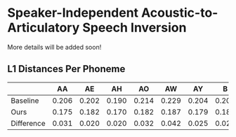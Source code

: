 # Speaker-Independent Acoustic-to-Articulatory Speech Inversion

More details will be added soon!

## L1 Distances Per Phoneme

| | AA | AE | AH | AO | AW | AY | B  | CH | D  | DH | EH | ER | EY | F  | G  | HH | IH | IY | JH | K  | L  | M  | N  | NG | OW | OY | P  | R  | S  | SH | T  | TH | UH | UW | V  | W  | Y  | Z  | ZH |
| --- | --- | --- | --- | --- | --- | --- | --- | --- | --- | --- | --- | --- | --- | --- | --- | --- | --- | --- | --- | --- | --- | --- | --- | --- | --- | --- | --- | --- | --- | --- | --- | --- | --- | --- | --- | --- | --- | --- | --- |
| Baseline | 0.206 | 0.202 | 0.190 | 0.214 | 0.229 | 0.204 | 0.206 | 0.211 | 0.189 | 0.178 | 0.195 | 0.211 | 0.206 | 0.208 | 0.224 | 0.209 | 0.193 | 0.196 | 0.210 | 0.222 | 0.222 | 0.216 | 0.195 | 0.244 | 0.214 | 0.226 | 0.206 | 0.206 | 0.178 | 0.199 | 0.192 | 0.207 | 0.200 | 0.194 | 0.198 | 0.225 | 0.203 | 0.182 | 0.163 |
| Ours | 0.175 | 0.182 | 0.170 | 0.182 | 0.187 | 0.179 | 0.180 | 0.187 | 0.161 | 0.170 | 0.172 | 0.168 | 0.193 | 0.163 | 0.198 | 0.183 | 0.177 | 0.192 | 0.183 | 0.193 | 0.177 | 0.176 | 0.163 | 0.213 | 0.184 | 0.191 | 0.178 | 0.173 | 0.171 | 0.168 | 0.165 | 0.179 | 0.174 | 0.173 | 0.165 | 0.202 | 0.183 | 0.169 | 0.156 |
|Difference | 0.031 | 0.020 | 0.020 | 0.032 | 0.042 | 0.025 | 0.026 | 0.024 | 0.028 | 0.009 | 0.023 | 0.042 | 0.014 | 0.045 | 0.025 | 0.026 | 0.016 | 0.003 | 0.028 | 0.029 | 0.045 | 0.041 | 0.032 | 0.031 | 0.030 | 0.035 | 0.028 | 0.033 | 0.008 | 0.031 | 0.027 | 0.028 | 0.026 | 0.020 | 0.033 | 0.023 | 0.020 | 0.013 | 0.008 |
